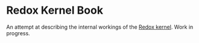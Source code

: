 # Redox Kernel Book

An attempt at describing the internal workings of the [Redox kernel](https://gitlab.redox-os.org/redox-os/kernel). Work in progress.
